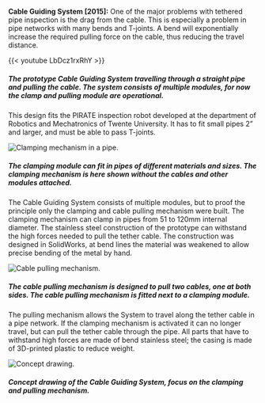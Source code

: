 **Cable Guiding System [2015]:** One of the major problems with tethered pipe inspection is the drag from the cable. This is especially a problem in pipe networks with many bends and T-joints. A bend will exponentially increase the required pulling force on the cable, thus reducing the travel distance.

{{< youtube LbDcz1rxRhY >}}
##### The prototype Cable Guiding System travelling through a straight pipe and pulling the cable. The system consists of multiple modules, for now the clamp and pulling module are operational.

This design fits the PIRATE inspection robot developed at the department of Robotics and Mechatronics of Twente University. It has to fit small pipes 2” and larger, and must be able to pass T-joints. 

![Clamping mechanism in a pipe.](img/work/guiding/guide_clamp.jpg)
##### The clamping module can fit in pipes of different materials and sizes. The clamping mechanism is here shown without the cables and other modules attached.

The Cable Guiding System consists of multiple modules, but to proof the principle only the clamping and cable pulling mechanism were built. The clamping mechanism can clamp in pipes from 51 to 120mm internal diameter. The stainless steel construction of the prototype can withstand the high forces needed to pull the tether cable. The construction was designed in SolidWorks, at bend lines the material was weakened to allow precise bending of the metal by hand.

![Cable pulling mechanism.](img/work/guiding/guide_cable.jpg)
##### The cable pulling mechanism is designed to pull two cables, one at both sides. The cable pulling mechanism is fitted next to a clamping module.

The pulling mechanism allows the System to travel along the tether cable in a pipe network. If the clamping mechanism is activated it can no longer travel, but can pull the tether cable through the pipe. All parts that have to withstand high forces are made of bend stainless steel; the casing is made of 3D-printed plastic to reduce weight.

![Concept drawing.](img/work/guiding/guide_concept.jpg)
##### Concept drawing of the Cable Guiding System, focus on the clamping and pulling mechanism.
